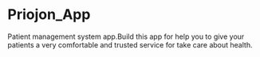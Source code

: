# Priojon_App
Patient management system app.Build this app for help you to give your patients a very comfortable and trusted service for take care about health.
